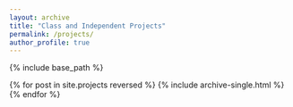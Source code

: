 ```yaml
---
layout: archive
title: "Class and Independent Projects"
permalink: /projects/
author_profile: true
---
```


{% include base_path %}

{% for post in site.projects reversed %}
  {% include archive-single.html %}
{% endfor %}
